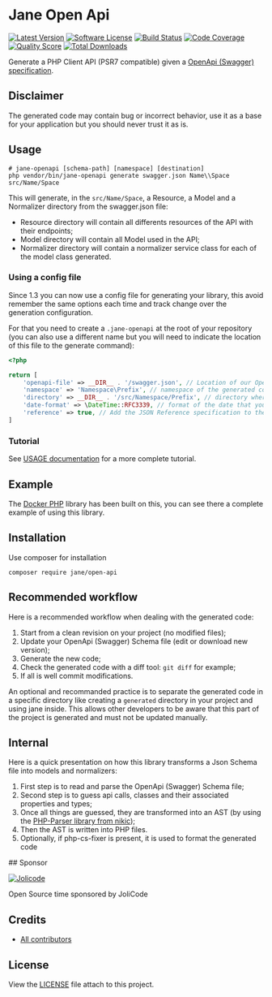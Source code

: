 # Jane Open Api

[![Latest Version](https://img.shields.io/github/release/janephp/openapi.svg?style=flat-square)](https://github.com/janephp/openapi/releases)
[![Software License](https://img.shields.io/badge/license-MIT-brightgreen.svg?style=flat-square)](LICENSE)
[![Build Status](https://img.shields.io/travis/janephp/openapi.svg?style=flat-square)](https://travis-ci.org/janephp/openapi)
[![Code Coverage](https://img.shields.io/scrutinizer/coverage/g/janephp/openapi.svg?style=flat-square)](https://scrutinizer-ci.com/g/janephp/openapi)
[![Quality Score](https://img.shields.io/scrutinizer/g/janephp/openapi.svg?style=flat-square)](https://scrutinizer-ci.com/g/janephp/openapi)
[![Total Downloads](https://img.shields.io/packagist/dt/jane/open-api.svg?style=flat-square)](https://packagist.org/packages/jane/open-api)

Generate a PHP Client API (PSR7 compatible) given a [OpenApi (Swagger) specification](https://github.com/OAI/OpenAPI-Specification/blob/master/versions/2.0.md).

## Disclaimer

The generated code may contain bug or incorrect behavior, use it as a base for your application but you should never trust it as is.

## Usage

```
# jane-openapi [schema-path] [namespace] [destination]
php vendor/bin/jane-openapi generate swagger.json Name\\Space src/Name/Space
```

This will generate, in the `src/Name/Space`, a Resource, a Model and a Normalizer directory from the swagger.json file:

 * Resource directory will contain all differents resources of the API with their endpoints;
 * Model directory will contain all Model used in the API;
 * Normalizer directory will contain a normalizer service class for each of the model class generated.

### Using a config file

Since 1.3 you can now use a config file for generating your library, this avoid remember the same options each time and track change over the
generation configuration.

For that you need to create a `.jane-openapi` at the root of your repository (you can also use a different name but you
will need to indicate the location of this file to the generate command):

```php
<?php

return [
    'openapi-file' => __DIR__ . '/swagger.json', // Location of our OpenAPI Specification
    'namespace' => 'Namespace\Prefix', // namespace of the generated code
    'directory' => __DIR__ . '/src/Namespace/Prefix', // directory where the code will be output
    'date-format' => \DateTime::RFC3339, // format of the date that your use (you should not set it unless you have to deal with a non compliant specification)
    'reference' => true, // Add the JSON Reference specification to the generated library (so data on the API can use reference like described in https://tools.ietf.org/html/draft-pbryan-zyp-json-ref-03)
]
```

### Tutorial

See [USAGE documentation](USAGE.md) for a more complete tutorial.

## Example

The [Docker PHP](https://github.com/docker-php/docker-php) library has been built on this, you can see there a complete example of using this library.

## Installation

Use composer for installation

```
composer require jane/open-api
```

## Recommended workflow

Here is a recommended workflow when dealing with the generated code:

 1. Start from a clean revision on your project (no modified files);
 2. Update your OpenApi (Swagger) Schema file (edit or download new version);
 3. Generate the new code;
 4. Check the generated code with a diff tool: `git diff` for example;
 5. If all is well commit modifications.

An optional and recommanded practice is to separate the generated code in a specific directory
like creating a `generated` directory in your project and using jane inside. This allows other developers
to be aware that this part of the project is generated and must not be updated manually.

## Internal

Here is a quick presentation on how this library transforms a Json Schema file into models and normalizers:

 1. First step is to read and parse the OpenApi (Swagger) Schema file;
 2. Second step is to guess api calls, classes and their associated properties and types;
 3. Once all things are guessed, they are transformed into an AST (by using the [PHP-Parser library from nikic](https://github.com/nikic/PHP-Parser));
 4. Then the AST is written into PHP files.
 5. Optionally, if php-cs-fixer is present, it is used to format the generated code

## Sponsor

[![Jolicode](https://jolicode.com/bundles/jolisite/images/logo.svg?19)](https://jolicode.com)

Open Source time sponsored by JoliCode

## Credits

* [All contributors](https://github.com/janephp/openapi/graphs/contributors)

## License

View the [LICENSE](LICENSE) file attach to this project.
